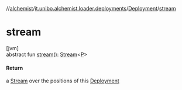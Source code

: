//[alchemist](../../../index.md)/[it.unibo.alchemist.loader.deployments](../index.md)/[Deployment](index.md)/[stream](stream.md)

# stream

[jvm]\
abstract fun [stream](stream.md)(): [Stream](https://docs.oracle.com/javase/8/docs/api/java/util/stream/Stream.html)<[P](../-circle/index.md)>

#### Return

a [Stream](https://docs.oracle.com/javase/8/docs/api/java/util/stream/Stream.html) over the positions of this [Deployment](index.md)
